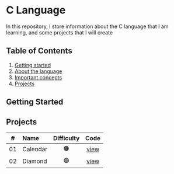# C Language

In this repository, I store information about the C language that I am learning, and some projects that I will create


## Table of Contents

1. [Getting started](#getting-started)
2. [About the language](#about-the-language)
3. [Important concepts](#important-concepts)
4. [Projects](#projects)

## Getting Started

## Projects

|  #  | Name                                              | Difficulty | Code                         |
| :-: | :------------------------------------------------ | :--------: | :--------------------------: |
| 01  | Calendar                                          | 🟠         |[view](/projects/01_Calendar) |
| 02  | Diamond                                           | 🟢         |[view](/projects/02_Diamong)  |
